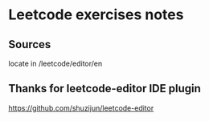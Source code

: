 # Leetcode exercises notes

## Sources

locate in /leetcode/editor/en

## Thanks for leetcode-editor IDE plugin

https://github.com/shuzijun/leetcode-editor

